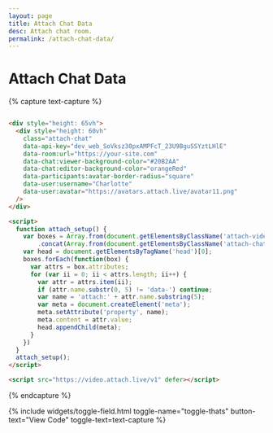 ```yaml
---
layout: page
title: Attach Chat Data
desc: Attach chat room.
permalink: /attach-chat-data/
---
```


# Attach Chat Data

{% capture text-capture %}
```html

<div style="height: 65vh">
  <div style="height: 60vh"
    class="attach-chat"
    data-api-key="dev_web_SoVksz30pxAMPFcT_23U9BguSSYztLHlE"
    data-room:url="https://your-site.com"
    data-chat:viewer-background-color="#20B2AA"
    data-chat:editor-background-color="orangeRed"
    data-participants:avatar-border-radius="square"
    data-user:username="Charlotte"
    data-user:avatar="https://avatars.attach.live/avatar11.png"
  />
</div>

<script>
  function attach_setup() {
    var boxes = Array.from(document.getElementsByClassName('attach-videocall'))
        .concat(Array.from(document.getElementsByClassName('attach-chat')));
    var head = document.getElementsByTagName('head')[0];
    boxes.forEach(function(box) {
      var attrs = box.attributes;
      for (var ii = 0; ii < attrs.length; ii++) {
        var attr = attrs.item(ii);
        if (attr.name.substr(0, 5) != 'data-') continue;
        var name = 'attach:' + attr.name.substring(5);
        var meta = document.createElement('meta');
        meta.setAttribute('property', name);
        meta.content = attr.value;
        head.appendChild(meta);
      }
    })
  }
  attach_setup();
</script>

<script src="https://video.attach.live/v1" defer></script>

```
{% endcapture %}

{% include widgets/toggle-field.html
   toggle-name="toggle-thats"
   button-text="View Code"
   toggle-text=text-capture %}

<div style="height: 65vh">
  <div style="height: 60vh"
    class="attach-chat"
    data-api-key="dev_web_SoVksz30pxAMPFcT_23U9BguSSYztLHlE"
    Xdata-api-key="prod_web_BF7EISmegubLJ2d5mWSQynTDF1WjmW0A"
    data-room:url="https://johngorman.io"
    data-chat:viewer-background-color="#20B2AA"
    data-chat:editor-background-color="orangeRed"
    data-participants:avatar-border-radius="square"
    data-user:username="Charlotte"
    data-user:avatar="https://avatars.attach.live/avatar11.png"
  />
</div>

<script>
  function attach_setup() {
    var boxes = Array.from(document.getElementsByClassName('attach-videocall'))
        .concat(Array.from(document.getElementsByClassName('attach-chat')));
    var head = document.getElementsByTagName('head')[0];
    boxes.forEach(function(box) {
      var attrs = box.attributes;
      for (var ii = 0; ii < attrs.length; ii++) {
        var attr = attrs.item(ii);
        if (attr.name.substr(0, 5) != 'data-') continue;
        var name = 'attach:' + attr.name.substring(5);
        var meta = document.createElement('meta');
        meta.setAttribute('property', name);
        meta.content = attr.value;
        head.appendChild(meta);
      }
    })
  }
  attach_setup();
</script>

<script src="https://video.attach.live/v1" defer></script>
